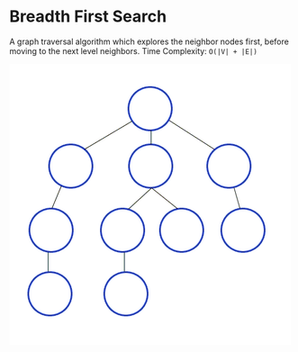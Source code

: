 # Breadth First Search

A graph traversal algorithm which explores the neighbor nodes first, before moving to the next level neighbors.
Time Complexity: `O(|V| + |E|)`

[![Click to watch explanation on YouTube](../images/bfs.gif?raw=true)](https://www.youtube.com/watch?v=pol4kGNlvJA)
